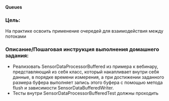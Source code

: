 #### Queues

### Цель:
На практике освоить применение очередей для взаимодействия между потоками

### Описание/Пошаговая инструкция выполнения домашнего задания:
- Реализовать SensorDataProcessorBuffered из примера к вебинару, представляющий из себя класс,
который накапливает внутри себя данные, в порядке времени измерения, а при достижении заданного размера буфера
выполняет запись этого буфера с помощью метода flush и зависимости SensorDataBufferedWriter.
- Тесты внутри SensorDataProcessorBufferedTest должны проходить
